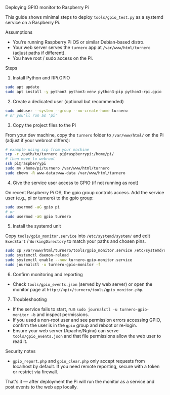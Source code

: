 Deploying GPIO monitor to Raspberry Pi

This guide shows minimal steps to deploy `tools/gpio_test.py` as a systemd service on a Raspberry Pi.

Assumptions
- You're running Raspberry Pi OS or similar Debian-based distro.
- Your web server serves the `turnero` app at `/var/www/html/turnero` (adjust paths if different).
- You have root / sudo access on the Pi.

Steps

1) Install Python and RPi.GPIO

```bash
sudo apt update
sudo apt install -y python3 python3-venv python3-pip python3-rpi.gpio
```

2) Create a dedicated user (optional but recommended)

```bash
sudo adduser --system --group --no-create-home turnero
# or you'll run as 'pi'
```

3) Copy the project files to the Pi

From your dev machine, copy the `turnero` folder to `/var/www/html/` on the Pi (adjust if your webroot differs):

```bash
# example using scp from your machine
scp -r /path/to/turnero pi@raspberrypi:/home/pi/
# then move to webroot
ssh pi@raspberrypi
sudo mv /home/pi/turnero /var/www/html/turnero
sudo chown -R www-data:www-data /var/www/html/turnero
```

4) Give the service user access to GPIO (if not running as root)

On recent Raspberry Pi OS, the gpio group controls access. Add the service user (e.g., pi or turnero) to the gpio group:

```bash
sudo usermod -aG gpio pi
# or
sudo usermod -aG gpio turnero
```

5) Install the systemd unit

Copy `tools/gpio_monitor.service` into `/etc/systemd/system/` and edit `ExecStart` / `WorkingDirectory` to match your paths and chosen pins.

```bash
sudo cp /var/www/html/turnero/tools/gpio_monitor.service /etc/systemd/system/turnero-gpio-monitor.service
sudo systemctl daemon-reload
sudo systemctl enable --now turnero-gpio-monitor.service
sudo journalctl -u turnero-gpio-monitor -f
```

6) Confirm monitoring and reporting

- Check `tools/gpio_events.json` (served by web server) or open the monitor page at `http://<pi>/turnero/tools/gpio_monitor.php`.

7) Troubleshooting

- If the service fails to start, run `sudo journalctl -u turnero-gpio-monitor -b` and inspect permissions.
- If you used a non-root user and see permission errors accessing GPIO, confirm the user is in the `gpio` group and reboot or re-login.
- Ensure your web server (Apache/Nginx) can serve `tools/gpio_events.json` and that file permissions allow the web user to read it.

Security notes
- `gpio_report.php` and `gpio_clear.php` only accept requests from localhost by default. If you need remote reporting, secure with a token or restrict via firewall.

That's it — after deployment the Pi will run the monitor as a service and post events to the web app locally.
